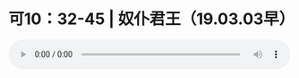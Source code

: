 # 可10：32-45 | 奴仆君王（19.03.03早）

<audio style="width: 100%;" preload="false" controls controlslist="nodownload"><source src="//cdn.simai.ml/audio/mp3/old/27353.mp3" type="audio/mpeg">Your browser does not support the audio element.</audio>


